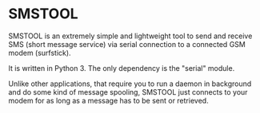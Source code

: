SMSTOOL
=======

SMSTOOL is an extremely simple and lightweight tool to send and receive SMS (short message service) via serial connection to a connected GSM modem (surfstick).

It is written in Python 3. The only dependency is the "serial" module.

Unlike other applications, that require you to run a daemon in background and do some kind of message spooling, SMSTOOL just connects to your modem for as long as a message has to be sent or retrieved.
